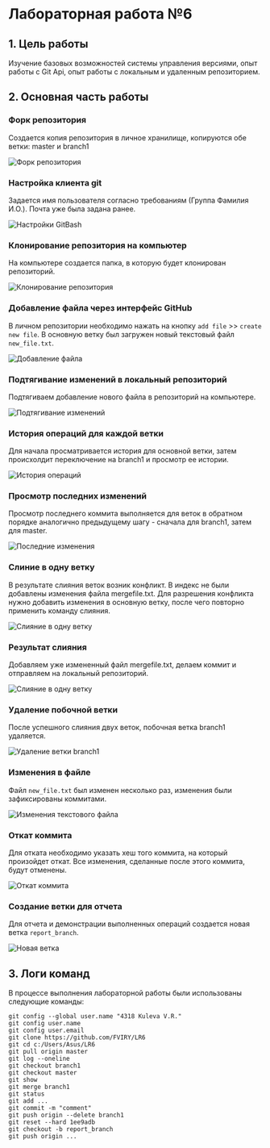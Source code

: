 # Лабораторная работа №6

## 1. Цель работы

Изучение базовых возможностей системы управления версиями, опыт работы с Git Api, опыт работы с локальным и удаленным репозиторием.

## 2. Основная часть работы

### Форк репозитория

Создается копия репозитория в личное хранилище, копируются обе ветки: master и branch1

![Форк репозитория](screenshots/форк.jpg)

### Настройка клиента git

Задается имя пользователя согласно требованиям (Группа Фамилия И.О.). Почта уже была задана ранее. 

![Настройки GitBash](screenshots/группа_фио_эл_почта.jpg)

### Клонирование репозитория на компьютер

На компьютере создается папка, в которую будет клонирован репозиторий. 

![Клонирование репозитория](screenshots/клонирование.jpg)

### Добавление файла через интерфейс GitHub

В личном репозитории необходимо нажать на кнопку ```add file``` >> ```create new file```. В основную ветку был загружен новый текстовый файл ```new_file.txt```.

![Добавление файла](screenshots/добавление_файла.jpg)

### Подтягивание изменений в локальный репозиторий

Подтягиваем добавление нового файла в репозиторий на компьютере.

![Подтягивание изменений](screenshots/подтягивание_изменений.jpg)

### История операций для каждой ветки

Для начала просматривается история для основной ветки, затем происхолдит переключение на branch1 и просмотр ее истории.

![История операций](screenshots/история_операций.jpg)

### Просмотр последних изменений

Просмотр последнего коммита выполняется для веток в обратном порядке аналогично предыдущему шагу - сначала для branch1, затем для master.

![Последние изменения](screenshots/последние_изменения.jpg)

### Слиние в одну ветку

В результате слияния веток возник конфликт. В индекс не были добавлены изменения файла mergefile.txt. Для разрешения конфликта нужно добавить изменения в основную ветку, после чего повторно применить команду слияния.

![Слияние в одну ветку](screenshots/слияние1.jpg)

### Результат слияния

Добавляем уже измененный файл mergefile.txt, делаем коммит и отправляем на локальный репозиторий.

![Слияние в одну ветку](screenshots/слияние2.jpg)

### Удаление побочной ветки

После успешного слияния двух веток, побочная ветка branch1 удаляется.

![Удаление ветки branch1](screenshots/удаление.jpg)

### Изменения в файле

Файл ```new_file.txt``` был изменен несколько раз, изменения были зафиксированы коммитами.

![Изменения текстового файла](screenshots/изменения_файла.jpg)

### Откат коммита

Для отката необходимо указать хеш того коммита, на который произойдет откат. Все изменения, сделанные после этого коммита, будут отменены.

![Откат коммита](screenshots/откат.jpg)

### Создание ветки для отчета

Для отчета и демонстрации выполненных операций создается новая ветка ```report_branch```.

![Новая ветка](screenshots/создание_ветки.jpg)

## 3. Логи команд

В процессе выполнения лабораторной работы были использованы следующие команды:

```
git config --global user.name "4318 Kuleva V.R."
git config user.name
git config user.email
git clone https://github.com/FVIRY/LR6
git cd c:/Users/Asus/LR6
git pull origin master
git log --oneline
git checkout branch1
git checkout master
git show
git merge branch1
git status
git add ...
git commit -m "comment"
git push origin --delete branch1
git reset --hard 1ee9adb
git checkout -b report_branch
git push origin ...
```